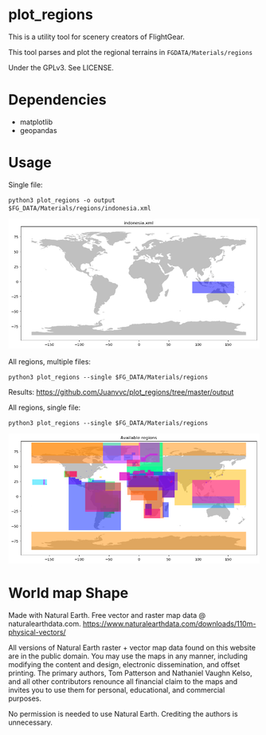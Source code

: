 # plot_regions

This is a utility tool for scenery creators of FlightGear.

This tool parses and plot the regional terrains in `FGDATA/Materials/regions`

Under the GPLv3. See LICENSE.

# Dependencies

- matplotlib
- geopandas

# Usage

Single file:

```
python3 plot_regions -o output $FG_DATA/Materials/regions/indonesia.xml
```

![Indonesia](https://raw.githubusercontent.com/Juanvvc/plot_regions/master/output/indonesia.xml.png)

All regions, multiple files:

```
python3 plot_regions --single $FG_DATA/Materials/regions
```

Results: <https://github.com/Juanvvc/plot_regions/tree/master/output>

All regions, single file:

```
python3 plot_regions --single $FG_DATA/Materials/regions
```

![All regions](https://raw.githubusercontent.com/Juanvvc/plot_regions/master/regions.png)

# World map Shape

Made with Natural Earth. Free vector and raster map data @ naturalearthdata.com.
<https://www.naturalearthdata.com/downloads/110m-physical-vectors/>

All versions of Natural Earth raster + vector map data found on this website
are in the public domain. You may use the maps in any manner, including
modifying the content and design, electronic dissemination, and offset
printing. The primary authors, Tom Patterson and Nathaniel Vaughn Kelso, and
all other contributors renounce all financial claim to the maps and invites you
to use them for personal, educational, and commercial purposes.

No permission is needed to use Natural Earth. Crediting the authors is
unnecessary.

